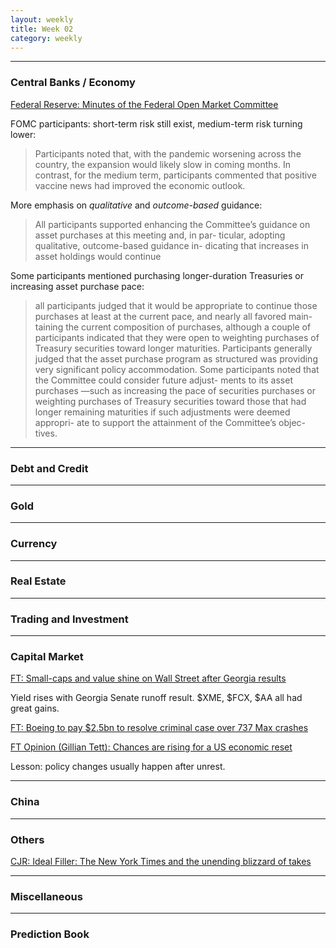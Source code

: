 ```yaml
---
layout: weekly
title: Week 02
category: weekly
---
```


---
### Central Banks / Economy

[Federal Reserve: Minutes of the Federal Open Market Committee](
https://www.federalreserve.gov/monetarypolicy/fomcminutes20201216.htm)

FOMC participants: short-term risk still exist, medium-term risk turning lower:

> Participants noted that, with the pandemic worsening across the country, the
expansion would likely slow in coming months. In contrast, for the medium
term, participants commented that positive vaccine news had improved the economic outlook. 

More emphasis on *qualitative* and *outcome-based* guidance:

> All participants supported enhancing the Committee’s guidance on asset
purchases at this meeting and, in par- ticular, adopting qualitative,
outcome-based guidance in- dicating that increases in asset holdings would continue

Some participants mentioned purchasing longer-duration Treasuries or
increasing asset purchase pace:

> all participants judged that it would be appropriate to continue those
purchases at least at the current pace, and nearly all favored main- taining
the current composition of purchases, although a couple of participants indicated
that they were open to weighting purchases of Treasury securities toward
longer maturities. Participants generally judged that the asset purchase program
as structured was providing very significant policy accommodation. Some participants
noted that the Committee could consider future adjust- ments to its asset purchases
—such as increasing the pace of securities purchases or weighting purchases of
Treasury securities toward those that had longer remaining maturities if such
adjustments were deemed appropri- ate to support the attainment of the Committee’s objec- tives.

---
### Debt and Credit

---
### Gold

---
### Currency

---
### Real Estate

---
### Trading and Investment

---
### Capital Market

[FT: Small-caps and value shine on Wall Street after Georgia results](
https://www.ft.com/content/1076a42c-be4c-43bf-a2be-5a06b92a7f40)

Yield rises with Georgia Senate runoff result. $XME, $FCX, $AA all had great gains.

[FT: Boeing to pay $2.5bn to resolve criminal case over 737 Max crashes](
https://www.ft.com/content/1e64a9ea-4659-4513-b82f-0a4b5e7cae1c)

[FT Opinion (Gillian Tett): Chances are rising for a US economic reset](
https://www.ft.com/content/cdd5fc1a-345d-40ec-ae92-2f0640e61d5a)

Lesson: policy changes usually happen after unrest.

---
### China

---
### Others

[CJR: Ideal Filler: The New York Times and the unending blizzard of takes](
https://www.cjr.org/special_report/ideal-filler.php)

---
### Miscellaneous

---
### Prediction Book
